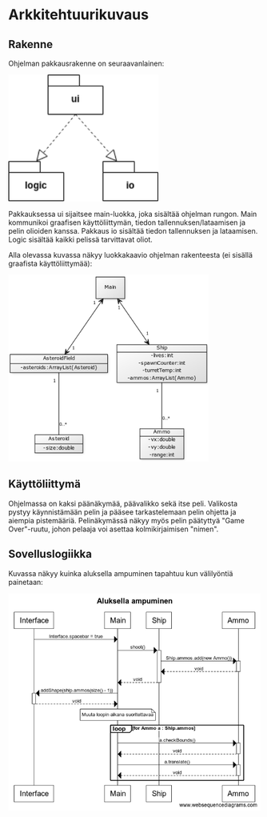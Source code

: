 # Arkkitehtuurikuvaus

## Rakenne
Ohjelman pakkausrakenne on seuraavanlainen:

<img src="https://github.com/mancato/otm-harjoitustyo/blob/master/dokumentaatio/kuvat/pakkauskaavio.png" width="300">

Pakkauksessa ui sijaitsee main-luokka, joka sisältää ohjelman rungon. Main kommunikoi graafisen käyttöliittymän, tiedon tallennuksen/lataamisen ja pelin olioiden kanssa. Pakkaus io sisältää tiedon tallennuksen ja lataamisen. Logic sisältää kaikki pelissä tarvittavat oliot.

Alla olevassa kuvassa näkyy luokkakaavio ohjelman rakenteesta (ei sisällä graafista käyttöliittymää):

<img src="https://github.com/mancato/otm-harjoitustyo/blob/master/dokumentaatio/kuvat/2fd135f8.png" width="400">

## Käyttöliittymä

Ohjelmassa on kaksi päänäkymää, päävalikko sekä itse peli. Valikosta pystyy käynnistämään pelin ja pääsee tarkastelemaan pelin ohjetta ja aiempia pistemääriä. Pelinäkymässä näkyy myös pelin päätyttyä "Game Over"-ruutu, johon pelaaja voi asettaa kolmikirjaimisen "nimen".

## Sovelluslogiikka

Kuvassa näkyy kuinka aluksella ampuminen tapahtuu kun välilyöntiä painetaan:

<img src="https://github.com/mancato/otm-harjoitustyo/blob/master/dokumentaatio/kuvat/Aluksella%20ampuminen.png" width="600">
